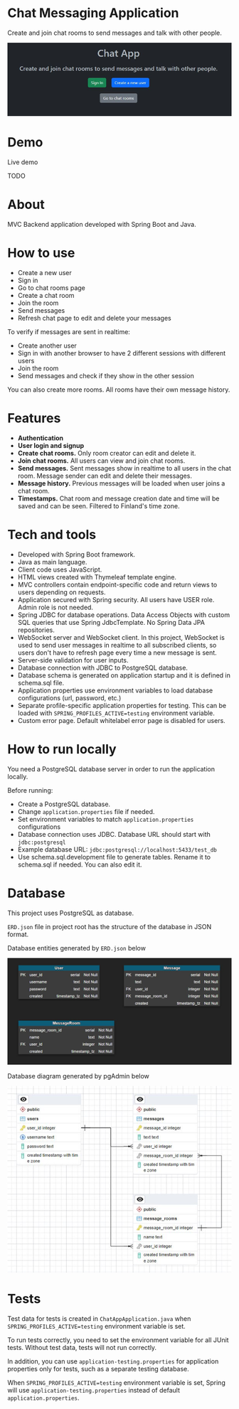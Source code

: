 # Chat Messaging Application

Create and join chat rooms to send messages and talk with other people.

![Image of home page](./docs/images/home.JPG?raw=true)

# Demo

Live demo

TODO

# About

MVC Backend application developed with Spring Boot and Java.

# How to use

- Create a new user
- Sign in
- Go to chat rooms page
- Create a chat room
- Join the room
- Send messages
- Refresh chat page to edit and delete your messages

To verify if messages are sent in realtime:

- Create another user
- Sign in with another browser to have 2 different sessions with different users
- Join the room
- Send messages and check if they show in the other session

You can also create more rooms. All rooms have their own message history.

# Features

- <strong>Authentication</strong>
- <strong>User login and signup</strong>
- <strong>Create chat rooms.</strong> Only room creator can edit and delete it.
- <strong>Join chat rooms.</strong> All users can view and join chat rooms.
- <strong>Send messages.</strong> Sent messages show in realtime to all users in the chat room. Message sender can edit and delete their messages.
- <strong>Message history.</strong> Previous messages will be loaded when user joins a chat room.
- <strong>Timestamps.</strong> Chat room and message creation date and time will be saved and can be seen. Filtered to Finland's time zone.

# Tech and tools

- Developed with Spring Boot framework.
- Java as main language.
- Client code uses JavaScript.
- HTML views created with Thymeleaf template engine.
- MVC controllers contain endpoint-specific code and return views to users depending on requests.
- Application secured with Spring security. All users have USER role. Admin role is not needed.
- Spring JDBC for database operations. Data Access Objects with custom SQL queries that use Spring JdbcTemplate. No Spring Data JPA repositories.
- WebSocket server and WebSocket client. In this project, WebSocket is used to send user messages in realtime to all subscribed clients, so users don't have to refresh page every time a new message is sent.
- Server-side validation for user inputs.
- Database connection with JDBC to PostgreSQL database.
- Database schema is generated on application startup and it is defined in schema.sql file.
- Application properties use environment variables to load database configurations (url, password, etc.)
- Separate profile-specific application properties for testing. This can be loaded with `SPRING_PROFILES_ACTIVE=testing` environment variable.
- Custom error page. Default whitelabel error page is disabled for users.

# How to run locally

You need a PostgreSQL database server in order to run the application locally.

Before running:

- Create a PostgreSQL database.
- Change `application.properties` file if needed.
- Set environment variables to match `application.properties` configurations
- Database connection uses JDBC. Database URL should start with `jdbc:postgresql`
- Example database URL: `jdbc:postgresql://localhost:5433/test_db`
- Use schema.sql.development file to generate tables. Rename it to schema.sql if needed. You can also edit it.


# Database

This project uses PostgreSQL as database.

`ERD.json` file in project root has the structure of the database in JSON format.

Database entities generated by `ERD.json` below

![Database Entities](./docs/images/database_entities.JPG?raw=true)

Database diagram generated by pgAdmin below

![Database Diagram](./docs/images/database_diagram.JPG?raw=true)

# Tests

Test data for tests is created in `ChatAppApplication.java` when `SPRING_PROFILES_ACTIVE=testing` environment variable is set.

To run tests correctly, you need to set the environment variable for all JUnit tests. Without test data, tests will not run correctly.

In addition, you can use `application-testing.properties` for application properties only for tests, such as a separate testing database.

When `SPRING_PROFILES_ACTIVE=testing` environment variable is set, Spring will use `application-testing.properties` instead of default `application.properties`.
